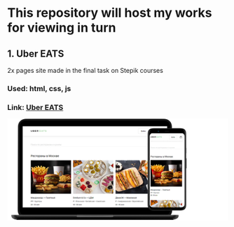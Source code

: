 # This repository will host my works for viewing in turn

## 1. Uber EATS
2x pages site made in the final task on Stepik courses
### Used: html, сss, js
### Link:  [Uber EATS](https://ad-pol.github.io/viewing/1_UberEats/index.html)

![Uber EATS](https://github.com/Ad-Pol/viewing/blob/gh-pages/1_UberEats/UberEats.png)

